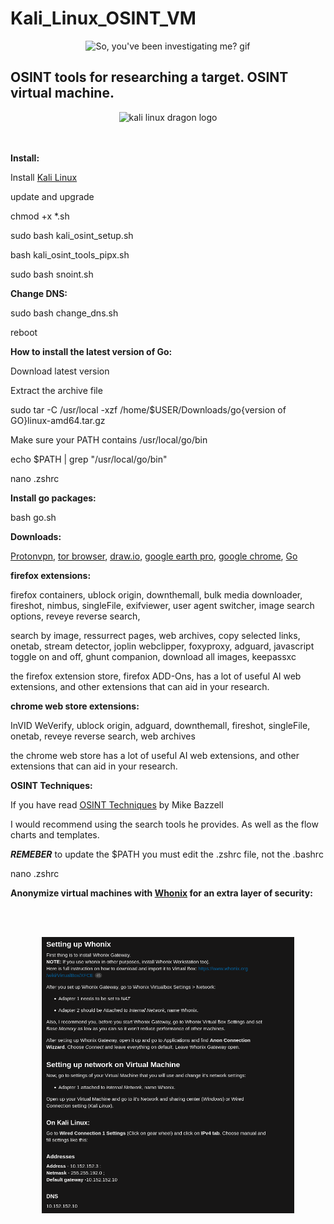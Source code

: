 # Kali_Linux_OSINT_VM
<div align="center">
  <img src="https://y.yarn.co/accae4d0-06cd-4667-b268-920e077f556a_text.gif" alt="So, you've been investigating me? gif" width="50%">
  
</div>

<h2>OSINT tools for researching a target. OSINT virtual machine.</h2>

<div align="center">
  <img src="https://raw.githubusercontent.com/dorianpro/kaliwallpapers/master/kali-linux-wallpaper-v7.png" alt="kali linux dragon logo" width="65%">  
</div>
<br><br>

**Install:**

Install <a href="https://www.kali.org/get-kali/#kali-platforms" width="60%">Kali Linux</a>  

update and upgrade

chmod +x *.sh

sudo bash kali_osint_setup.sh

bash kali_osint_tools_pipx.sh

sudo bash snoint.sh

**Change DNS:**

sudo bash change_dns.sh

reboot

**How to install the latest version of Go:**

Download latest version

Extract the archive file

sudo tar -C /usr/local -xzf /home/$USER/Downloads/go{version of GO}linux-amd64.tar.gz

Make sure your PATH contains /usr/local/go/bin

echo $PATH | grep "/usr/local/go/bin"

nano .zshrc

**Install go packages:**

bash go.sh





**Downloads:**


<a href="https://protonvpn.com/">Protonvpn</a>, <a href="https://www.torproject.org/download/">tor browser</a>, 
<a href="https://github.com/jgraph/drawio-desktop/releases/tag/v23.0.2">draw.io</a>, 
<a href="https://www.google.com/earth/about/versions/">google earth pro</a>, 
<a href="https://support.google.com/chrome/a/answer/9025903?hl=en">google chrome</a>, 
<a href="https://go.dev/dl/">Go</a> 










**firefox extensions:**

firefox containers, ublock origin, downthemall, bulk media downloader, fireshot, nimbus, singleFile, exifviewer, user agent switcher, image search options, reveye reverse search,

search by image, ressurrect pages, web archives, copy selected links, onetab, stream detector, joplin webclipper, foxyproxy, adguard, javascript toggle on and off, ghunt companion, download all images, keepassxc

the firefox extension store, firefox ADD-Ons, has a lot of useful AI web extensions, and other extensions that can aid in your research. 

**chrome web store extensions:**

InVID WeVerify, ublock origin, adguard, downthemall, fireshot,  singleFile, onetab, reveye reverse search, web archives

the chrome web store has a lot of useful AI web extensions, and other extensions that can aid in your research.

**OSINT Techniques:**

If you have read 
<a href="https://www.osinttechniques.com/">OSINT Techniques</a> by Mike Bazzell 

I would recommend using the search tools he provides. As well as the flow charts and templates.

***REMEBER*** to update the $PATH you must edit the .zshrc file, not the .bashrc

nano .zshrc 

**Anonymize virtual machines with <a href="https://www.whonix.org/wiki/Download">Whonix</a> for an extra layer of security:**

<br><br>
<div align="center">

  <img src="Anonymizing_virtual_machines_with_Whonix.png" width="80%">
  
</div>
<br><br><br>


